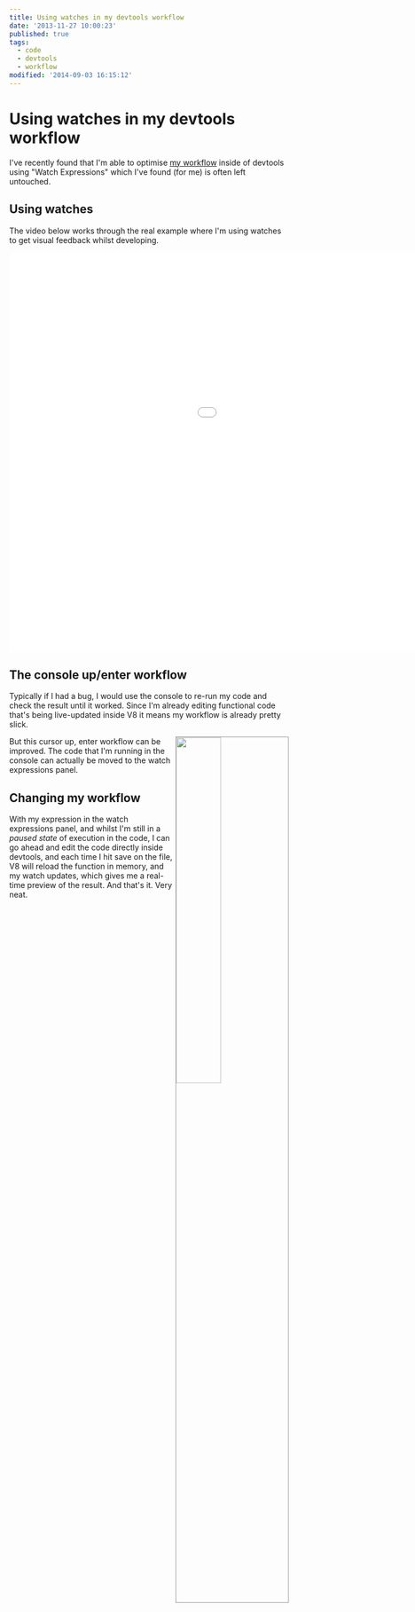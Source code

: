 ```yaml
---
title: Using watches in my devtools workflow
date: '2013-11-27 10:00:23'
published: true
tags:
  - code
  - devtools
  - workflow
modified: '2014-09-03 16:15:12'
---
```

# Using watches in my devtools workflow

I've recently found that I'm able to optimise [my workflow](http://remysharp.com/2013/07/18/my-workflow-v3-full-coding-stack/) inside of devtools
using "Watch Expressions" which I've found (for me) is often left untouched.

<!--more-->

## Using watches

The video below works through the real example where I'm using watches to get
visual feedback whilst developing.

<iframe width="1280" height="720" src="//www.youtube.com/embed/_gL4FCchTEI?hd=1" frameborder="0" allowfullscreen></iframe>

## The console up/enter workflow

Typically if I had a bug, I would use the console to re-run my code and check
the result until it worked. Since I'm already editing functional code that's
being live-updated inside V8 it means my workflow is already pretty slick.

<img src="http://remysharp.com/images/watch.gif" style="border:1px solid #999; float:right;margin-left: 5px; margin-bottom: 5px; width: 40%;">But this cursor up, enter workflow can be improved. The code that I'm running in the console can actually be moved to the watch expressions panel.

## Changing my workflow

With my expression in the watch expressions panel, and whilst I'm still in a *paused state* of execution in the code, I can go ahead and edit the code directly inside devtools, and each time I hit save on the file, V8 will reload the function in memory, and my watch updates, which gives me a real-time preview of the result. And that's it. Very neat.
